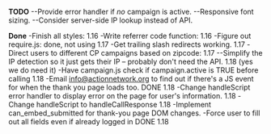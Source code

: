 **TODO**
--Provide error handler if *no* campaign is active.
--Responsive font sizing.
--Consider server-side IP lookup instead of API.


**Done**
-Finish all styles: 1.16
-Write referrer code function: 1.16
-Figure out require.js: done, not using 1.17
-Get trailing slash redirects working. 1.17
-Direct users to different CP campaigns based on zipcode: 1.17
--Simplify the IP detection so it just gets their IP – probably don't need the API. 1.18 (yes we do need it)
-Have campaign.js check if campaign.active is TRUE before calling 1.18
-Email info@actionnetwork.org to find out if there's a JS event for when the thank you page loads too. DONE 1.18
-Change handleScript error handler to display error on the page for user's information. 1.18
-Change handleScript to handleCallResponse 1.18
-Implement can_embed_submitted for thank-you page DOM changes.
-Force user to fill out all fields even if already logged in DONE 1.18
